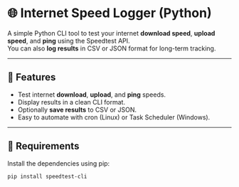 # 🌐 Internet Speed Logger (Python)

A simple Python CLI tool to test your internet **download speed**, **upload speed**, and **ping** using the Speedtest API.  
You can also **log results** in CSV or JSON format for long-term tracking.

---

## 🚀 Features
- Test internet **download**, **upload**, and **ping** speeds.
- Display results in a clean CLI format.
- Optionally **save results** to CSV or JSON.
- Easy to automate with cron (Linux) or Task Scheduler (Windows).

---

## 🧰 Requirements

Install the dependencies using pip:
```bash
pip install speedtest-cli
